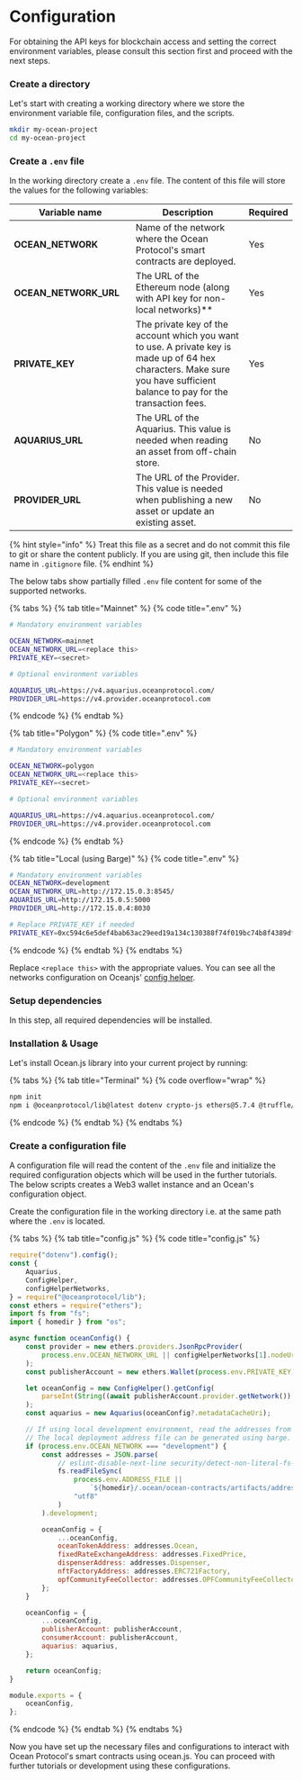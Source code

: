 # Configuration

For obtaining the API keys for blockchain access and setting the correct environment variables, please consult this section first and proceed with the next steps.

### Create a directory

Let's start with creating a working directory where we store the environment variable file, configuration files, and the scripts.

```bash
mkdir my-ocean-project
cd my-ocean-project
```

### Create a `.env` file

In the working directory create a `.env` file. The content of this file will store the values for the following variables:

<table><thead><tr><th width="235.47193347193348">Variable name</th><th width="421">Description</th><th>Required</th></tr></thead><tbody><tr><td><strong>OCEAN_NETWORK</strong></td><td>Name of the network where the Ocean Protocol's smart contracts are deployed.</td><td>Yes</td></tr><tr><td><strong>OCEAN_NETWORK_URL</strong></td><td>The URL of the Ethereum node (along with API key for non-local networks)**</td><td>Yes</td></tr><tr><td><strong>PRIVATE_KEY</strong></td><td>The private key of the account which you want to use. A private key is made up of 64 hex characters. Make sure you have sufficient balance to pay for the transaction fees.</td><td>Yes</td></tr><tr><td><strong>AQUARIUS_URL</strong></td><td>The URL of the Aquarius. This value is needed when reading an asset from off-chain store.</td><td>No</td></tr><tr><td><strong>PROVIDER_URL</strong></td><td>The URL of the Provider. This value is needed when publishing a new asset or update an existing asset.</td><td>No</td></tr></tbody></table>

{% hint style="info" %}
Treat this file as a secret and do not commit this file to git or share the content publicly. If you are using git, then include this file name in `.gitignore` file.
{% endhint %}

The below tabs show partially filled `.env` file content for some of the supported networks.

{% tabs %}
{% tab title="Mainnet" %}
{% code title=".env" %}

```bash
# Mandatory environment variables

OCEAN_NETWORK=mainnet
OCEAN_NETWORK_URL=<replace this>
PRIVATE_KEY=<secret>

# Optional environment variables

AQUARIUS_URL=https://v4.aquarius.oceanprotocol.com/
PROVIDER_URL=https://v4.provider.oceanprotocol.com
```

{% endcode %}
{% endtab %}

{% tab title="Polygon" %}
{% code title=".env" %}

```bash
# Mandatory environment variables

OCEAN_NETWORK=polygon
OCEAN_NETWORK_URL=<replace this>
PRIVATE_KEY=<secret>

# Optional environment variables

AQUARIUS_URL=https://v4.aquarius.oceanprotocol.com/
PROVIDER_URL=https://v4.provider.oceanprotocol.com
```

{% endcode %}
{% endtab %}

{% tab title="Local (using Barge)" %}
{% code title=".env" %}

```bash
# Mandatory environment variables
OCEAN_NETWORK=development
OCEAN_NETWORK_URL=http://172.15.0.3:8545/
AQUARIUS_URL=http://172.15.0.5:5000
PROVIDER_URL=http://172.15.0.4:8030

# Replace PRIVATE_KEY if needed
PRIVATE_KEY=0xc594c6e5def4bab63ac29eed19a134c130388f74f019bc74b8f4389df2837a58
```

{% endcode %}
{% endtab %}
{% endtabs %}

Replace `<replace this>` with the appropriate values. You can see all the networks configuration on Oceanjs' [config helper](https://github.com/oceanprotocol/ocean.js/blob/main/src/config/ConfigHelper.ts#L42).

### Setup dependencies

In this step, all required dependencies will be installed.

### Installation & Usage

Let's install Ocean.js library into your current project by running:

{% tabs %}
{% tab title="Terminal" %}
{% code overflow="wrap" %}

```bash
npm init
npm i @oceanprotocol/lib@latest dotenv crypto-js ethers@5.7.4 @truffle/hdwallet-provider
```

{% endcode %}
{% endtab %}
{% endtabs %}

### Create a configuration file

A configuration file will read the content of the `.env` file and initialize the required configuration objects which will be used in the further tutorials. The below scripts creates a Web3 wallet instance and an Ocean's configuration object.

Create the configuration file in the working directory i.e. at the same path where the `.env` is located.

{% tabs %}
{% tab title="config.js" %}
{% code title="config.js" %}

```javascript
require("dotenv").config();
const {
	Aquarius,
	ConfigHelper,
	configHelperNetworks,
} = require("@oceanprotocol/lib");
const ethers = require("ethers");
import fs from "fs";
import { homedir } from "os";

async function oceanConfig() {
	const provider = new ethers.providers.JsonRpcProvider(
		process.env.OCEAN_NETWORK_URL || configHelperNetworks[1].nodeUri
	);
	const publisherAccount = new ethers.Wallet(process.env.PRIVATE_KEY, provider);

	let oceanConfig = new ConfigHelper().getConfig(
		parseInt(String((await publisherAccount.provider.getNetwork()).chainId))
	);
	const aquarius = new Aquarius(oceanConfig?.metadataCacheUri);

	// If using local development environment, read the addresses from local file.
	// The local deployment address file can be generated using barge.
	if (process.env.OCEAN_NETWORK === "development") {
		const addresses = JSON.parse(
			// eslint-disable-next-line security/detect-non-literal-fs-filename
			fs.readFileSync(
				process.env.ADDRESS_FILE ||
					`${homedir}/.ocean/ocean-contracts/artifacts/address.json`,
				"utf8"
			)
		).development;

		oceanConfig = {
			...oceanConfig,
			oceanTokenAddress: addresses.Ocean,
			fixedRateExchangeAddress: addresses.FixedPrice,
			dispenserAddress: addresses.Dispenser,
			nftFactoryAddress: addresses.ERC721Factory,
			opfCommunityFeeCollector: addresses.OPFCommunityFeeCollector,
		};
	}

	oceanConfig = {
		...oceanConfig,
		publisherAccount: publisherAccount,
		consumerAccount: publisherAccount,
		aquarius: aquarius,
	};

	return oceanConfig;
}

module.exports = {
	oceanConfig,
};
```

{% endcode %}
{% endtab %}
{% endtabs %}

Now you have set up the necessary files and configurations to interact with Ocean Protocol's smart contracts using ocean.js. You can proceed with further tutorials or development using these configurations.
